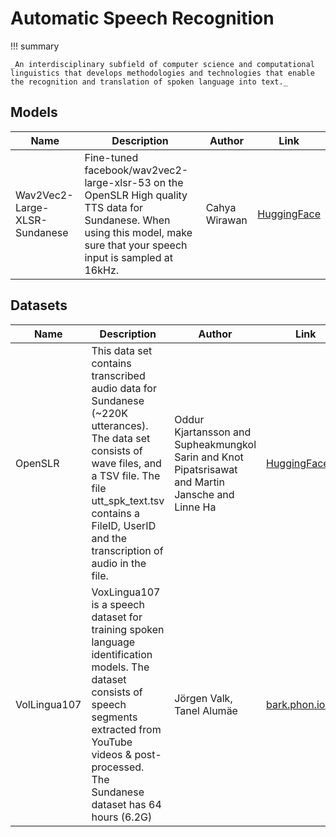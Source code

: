 # Automatic Speech Recognition

!!! summary

    _An interdisciplinary subfield of computer science and computational linguistics that develops methodologies and technologies that enable the recognition and translation of spoken language into text._

## Models

| Name                          | Description                                                                                                                                                                 | Author        | Link                                                                      |
| ----------------------------- | --------------------------------------------------------------------------------------------------------------------------------------------------------------------------- | ------------- | ------------------------------------------------------------------------- |
| Wav2Vec2-Large-XLSR-Sundanese | Fine-tuned facebook/wav2vec2-large-xlsr-53 on the OpenSLR High quality TTS data for Sundanese. When using this model, make sure that your speech input is sampled at 16kHz. | Cahya Wirawan | [HuggingFace](https://huggingface.co/cahya/wav2vec2-large-xlsr-sundanese) |

## Datasets

| Name         | Description                                                                                                                                                                                                                          | Author                                                                                            | Link                                                      |
| ------------ | ------------------------------------------------------------------------------------------------------------------------------------------------------------------------------------------------------------------------------------ | ------------------------------------------------------------------------------------------------- | --------------------------------------------------------- |
| OpenSLR      | This data set contains transcribed audio data for Sundanese (~220K utterances). The data set consists of wave files, and a TSV file. The file utt_spk_text.tsv contains a FileID, UserID and the transcription of audio in the file. | Oddur Kjartansson and Supheakmungkol Sarin and Knot Pipatsrisawat and Martin Jansche and Linne Ha | [HuggingFace](https://huggingface.co/datasets/openslr)    |
| VolLingua107 | VoxLingua107 is a speech dataset for training spoken language identification models. The dataset consists of speech segments extracted from YouTube videos & post-processed. The Sundanese dataset has 64 hours (6.2G)               | Jörgen Valk, Tanel Alumäe                                                                         | [bark.phon.ioc.ee](http://bark.phon.ioc.ee/voxlingua107/) |
